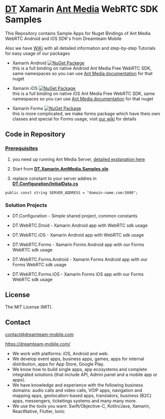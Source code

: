 # [DT](https://dreamteam-mobile.com/) Xamarin [Ant Media](https://antmedia.io/) WebRTC SDK Samples

This Repository contains Sample Apps for Nuget Bindings of Ant Media WebRTC Android and iOS SDK's from Dreamteam Mobile

Also we have [WiKi](https://github.com/DreamTeamMobile/Xamarin.AntMedia.Samples/wiki) with all detailed information and step-by-step Tutorials for easy usage of our packages

* Xamarin Android [![NuGet Packege](https://buildstats.info/nuget/DT.Xamarin.AntMedia.WebRTC.Android/)](https://www.nuget.org/packages/DT.Xamarin.AntMedia.WebRTC.Android/)
<br>this is a full binding on native Android Ant Media Free WebRTC SDK, same namespaces so you can use [Ant Media documentation](https://github.com/ant-media/Ant-Media-Server/wiki/WebRTC-Android-SDK-Documentation) for that nuget

* Xamarin iOS [![NuGet Package](https://buildstats.info/nuget/DT.Xamarin.AntMedia.WebRTC.iOS/)](https://www.nuget.org/packages/DT.Xamarin.AntMedia.WebRTC.iOS/)
<br>this is a full binding on native iOS Ant Media Free WebRTC SDK, same namespaces so you can use [Ant Media documentation](https://github.com/ant-media/Ant-Media-Server/wiki/WebRTC-iOS-SDK-Guide) for that nuget

* Xamarin Forms [![NuGet Package](https://buildstats.info/nuget/DT.Xamarin.AntMedia.WebRTC.Forms/)](https://www.nuget.org/packages/DT.Xamarin.AntMedia.WebRTC.Forms/)
<br>this is more complicated, we make forms package which have theis own classes and special for Forms usage, visit [our wiki](https://github.com/DreamTeamMobile/Xamarin.AntMedia.Samples/wiki/Xamarin-Forms-WebRTC) for details

## Code in Repository

### [Prerequisites](wiki/Prerequisites)
1. you need up running Ant Media Server, [detailed explanation here](wiki/Prerequisites)

1. Start from **[DT.Xamarin.AntMedia.Samples.sln](DT.Xamarin.AntMedia.Samples.sln)**

1. replace constant to your server addres in **[DT.Configuration/InitialData.cs](DT.Configuration/InitialData.cs)**

```
public const string SERVER_ADDRESS = "domain-name.com:5080";
```

### Solution Projects

* DT.Configuration - Simple shared project, common constants

* DT.WebRTC.Droid - Xamarin Android app with WebRTC sdk usage

* DT.WebRTC.iOS - Xamarin Android app with WebRTC sdk usage

* DT.WebRTC.Forms - Xamarin Forms Android app with our Forms WebRTC sdk usage

* DT.WebRTC.Forms.Android - Xamarin Forms Android app with our Forms WebRTC sdk usage

* DT.WebRTC.Forms.iOS - Xamarin Forms iOS app with our Forms WebRTC sdk usage

## License
The MIT License (MIT).

## Contact
contact@dreamteam-mobile.com

https://dreamteam-mobile.com/

* We work with platforms: iOS, Android and web.
* We develop event apps, business apps, games, apps for internal distribution, apps for App Store, Google Play.
* We know how to build single apps, app ecosystems and complete integrated solutions (that include API, Admin panel and a mobile app or apps).
* We have knowledge and experience with the following business domains: audio calls and video calls, VOIP apps, navigation and mapping apps, geolocation-based apps, translators, business (B2C) apps, messengers, ticketings systems and many many more.
* We use the tools you want: Swift/Objective-C, Kotlin/Java, Xamarin, ReactNative, Flutter, Ionic
